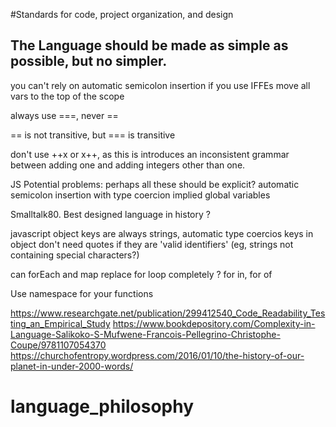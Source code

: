 #Standards for code, project organization, and design


## The Language should be made as simple as possible, but no simpler.



you can't rely on automatic semicolon insertion if you use IFFEs
move all vars to the top of the scope


always use ===, never ==

== is not transitive, but === is transitive


don't use ++x or x++, as this is introduces an inconsistent grammar between adding one and adding integers other than one.


JS  Potential problems: perhaps all these should be explicit?
automatic semicolon insertion
with
type coercion
implied global variables

Smalltalk80. Best designed language in history ? 



javascript object keys are always strings, automatic type coercios
keys in object don't need quotes if they are 'valid identifiers' (eg, strings not containing special characters?)

can forEach and map replace for loop completely ? 
for in, for of

Use  namespace for your functions

https://www.researchgate.net/publication/299412540_Code_Readability_Testing_an_Empirical_Study
https://www.bookdepository.com/Complexity-in-Language-Salikoko-S-Mufwene-Francois-Pellegrino-Christophe-Coupe/9781107054370
https://churchofentropy.wordpress.com/2016/01/10/the-history-of-our-planet-in-under-2000-words/
# language_philosophy
